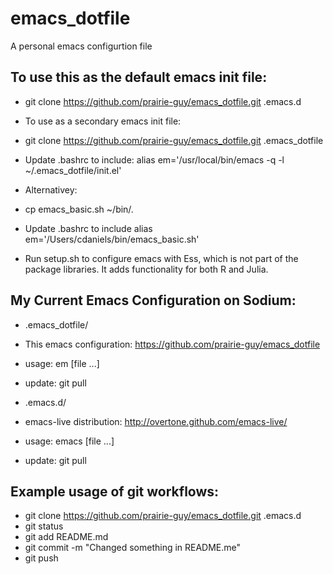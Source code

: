 # emacs_dotfile

A personal emacs configurtion file

## To use this as the default emacs init file:
* git clone https://github.com/prairie-guy/emacs_dotfile.git .emacs.d

* To use as a secondary emacs init file:
 * git clone https://github.com/prairie-guy/emacs_dotfile.git .emacs_dotfile
 * Update .bashrc to include: alias em='/usr/local/bin/emacs -q -l ~/.emacs_dotfile/init.el'
 * Alternativey:
  * cp emacs_basic.sh ~/bin/.
  * Update .bashrc to include alias em='/Users/cdaniels/bin/emacs_basic.sh'
 * Run setup.sh to configure emacs with Ess, which is not part of the package libraries. It adds functionality for both R and Julia.

## My Current Emacs Configuration on Sodium:
* .emacs_dotfile/
 * This emacs configuration: https://github.com/prairie-guy/emacs_dotfile
 * usage:  em [file ...]
 * update: git pull

* .emacs.d/
 * emacs-live distribution: http://overtone.github.com/emacs-live/
 * usage:  emacs [file ...]
 * update: git pull

## Example usage of git workflows:
* git clone https://github.com/prairie-guy/emacs_dotfile.git .emacs.d
* git status
* git add README.md
* git commit -m "Changed something in README.me"
* git push

